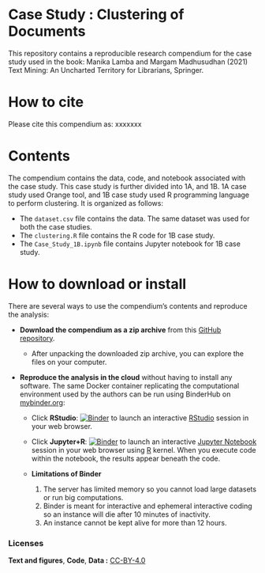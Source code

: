 # Case Study : Clustering of Documents

This repository contains a reproducible research compendium for the case study used in the book:
Manika Lamba and Margam Madhusudhan (2021) Text Mining: An Uncharted Territory for Librarians, Springer.

# How to cite
Please cite this compendium as: xxxxxxx

# Contents
The compendium contains the data, code, and notebook associated with the case study. This case study is further divided into 1A, and 1B. 1A case study used Orange tool, and 1B case study used R programming language to perform clustering. It is organized as follows:

  - The `dataset.csv` file contains the data. The same dataset was used for both the case studies.
  - The `clustering.R` file contains the R code for 1B case study.
  - The `Case_Study_1B.ipynb` file contains Jupyter notebook for 1B case study.

# How to download or install
There are several ways to use the compendium’s contents and reproduce
the analysis:

  - **Download the compendium as a zip archive** from this [GitHub
    repository](https://github.com/textmining-utl/chapter1/archive/master.zip).
    
      - After unpacking the downloaded zip archive, you can explore the
        files on your computer.

  - **Reproduce the analysis in the cloud** without having to install
    any software. The same Docker container replicating the
    computational environment used by the authors can be run using
    BinderHub on [mybinder.org](https://mybinder.org/):
   
      - Click
        **RStudio**: [![Binder](http://mybinder.org/badge_logo.svg)](http://mybinder.org/v2/gh/textmining-utl/chapter1/master?urlpath=rstudio) to launch an interactive 
        [RStudio](https://rstudio.com/) session in your web browser.
        
       - Click
        **Jupyter+R**: [![Binder](http://mybinder.org/badge_logo.svg)](http://mybinder.org/v2/gh/textmining-utl/chapter1/master?filepath=Case_Study_1B.ipynb) to launch an             interactive [Jupyter Notebook](https://jupyter.org/) session in your web browser using [R](https://cloud.r-project.org/index.html) kernel. When you execute code 
        within the notebook, the results appear beneath the code.
       
       - **Limitations of Binder**
          1. The server has limited memory so you cannot load large datasets or run big computations.
          2. Binder is meant for interactive and ephemeral interactive coding so an instance will die after 10 minutes of inactivity.
          3. An instance cannot be kept alive for more than 12 hours.

### Licenses

**Text and figures**, **Code**, **Data :** [CC-BY-4.0](http://creativecommons.org/licenses/by/4.0/)
